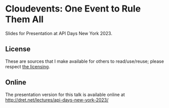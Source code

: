 # Cloudevents: One Event to Rule Them All

Slides for Presentation at API Days New York 2023.


## License

These are sources that I make available for others to read/use/reuse; please respect [the licensing](../LICENSE).


## Online

The presentation version for this talk is available online at http://dret.net/lectures/api-days-new-york-2023/
